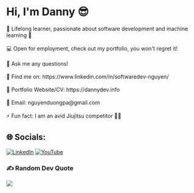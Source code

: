 <h1>Hi, I'm Danny 😎</h1>
🔭 Lifelong learner, passionate about software development and machine learning 🧠 <br><br>💻 Open for employment, check out my portfolio, you won't regret it! <br><br>💬 Ask me any questions!<br><br> 🔗 Find me on: https://www.linkedin.com/in/softwaredev-nguyen/ <br><br>💼 Portfolio Website/CV: https://dannydev.info<br><br>📩 Email: nguyenduongpa@gmail.com<br><br>⚡ Fun fact: I am an avid Jiujitsu competitor 🥋😉


## 🌐 Socials:
[![LinkedIn](https://img.shields.io/badge/LinkedIn-%230077B5.svg?logo=linkedin&logoColor=white)](https://linkedin.com/in/softwaredev-danny)
[![YouTube](https://img.shields.io/badge/YouTube-FF0000?style=for-the-badge&logo=youtube&logoColor=white)](https://www.youtube.com/@dannydev89)


### ✍️ Random Dev Quote
![](https://quotes-github-readme.vercel.app/api?type=horizontal&theme=radical)

<!-- Proudly created with GPRM ( https://gprm.itsvg.in ) -->
